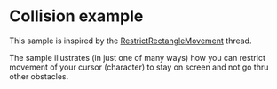 Collision example
===========

This sample is inspired by the [RestrictRectangleMovement] thread.

The sample illustrates (in just one of many ways) how you can restrict movement
of your cursor (character) to stay on screen and not go thru other obstacles.

[RestrictRectangleMovement]: http://love2d.org/forums/viewtopic.php?f=3&t=5072

